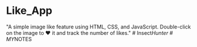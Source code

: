 # Like_App
"A simple image like feature using HTML, CSS, and JavaScript. Double-click on the image to ❤️ it and track the number of likes."
#   I n s e c t _ H u n t e r  
 #   M Y _ N O T E S  
 